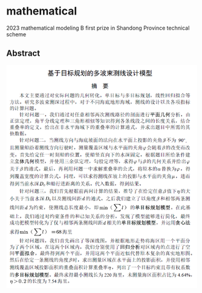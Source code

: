 # mathematical
2023 mathematical modeling B first prize in Shandong Province technical scheme

## Abstract

![abstract](https://github.com/neverwinHao/mathematical/blob/main/img/abstract.png)
